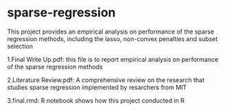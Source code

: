 # sparse-regression

This project provides an empirical analysis on performance of the sparse regression methods, including the lasso, non-convex penalties and subset selection



1.Final Write Up.pdf: this file is to report empirical analysis on performance of the sparse regression methods

2.Literature Review.pdf: A comprehensive review on the research that studies sparse regression implemented by resarchers from MIT

3.final.rmd: R notebook shows how this project conducted in R 
